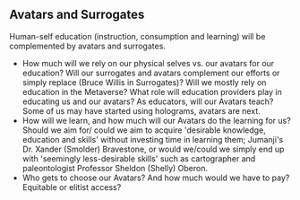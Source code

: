## Avatars and Surrogates
Human-self education (instruction, consumption and learning) will be complemented by avatars and surrogates.
+ How much will we rely on our physical selves vs. our avatars for our education? Will our surrogates and avatars complement our efforts or simply replace (Bruce Willis in Surrogates)? Will we mostly rely on education in the Metaverse? What role will education providers play in educating us and our avatars? As educators, will our Avatars teach? Some of us may have started using holograms, avatars are next.
+ How will we learn, and how much will our Avatars do the learning for us? Should we aim for/ could we aim to acquire 'desirable knowledge, education and skills' without investing time in learning them; Jumanji's Dr. Xander (Smolder) Bravestone, or would we/could we simply end up with 'seemingly less-desirable skills' such as cartographer and paleontologist Professor Sheldon (Shelly) Oberon.
+	Who gets to choose our Avatars? And how much would we have to pay? Equitable or elitist access?
